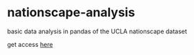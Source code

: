 # nationscape-analysis
basic data analysis in pandas of the UCLA nationscape dataset

get access [here](https://www.voterstudygroup.org/publication/nationscape-data-set)
